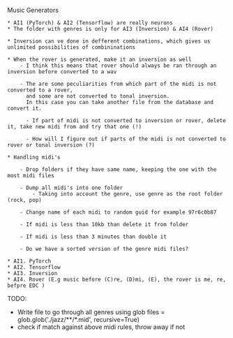 Music Generators

    * AI1 (PyTorch) & AI2 (Tensorflow) are really neurons
    * The folder with genres is only for AI3 (Inversion) & AI4 (Rover)

    * Inversion can ve done in defferent combinations, which gives us unlimited possibilities of combininations
    
    * When the rover is generated, make it an inversion as well
        - I think this means that rover should always be ran through an inversion before converted to a wav

        - The are some peculiarities from which part of the midi is not converted to a rover,
          and some are not converted to tonal inversion.
          In this case you can take another file from the database and convert it.

          - If part of midi is not converted to inversion or rover, delete it, take new midi from and try that one (!)

          - How will I figure out if parts of the midi is not converted to rover or tonal inversion (?)

    * Handling midi's

        - Drop folders if they have same name, keeping the one with the most midi files

        - Dump all midi's into one folder
            - Taking into account the genre, use genre as the root folder (rock, pop)

        - Change name of each midi to random guid for example 97r6c0b87

        - If midi is less than 10kb than delete it from folder

        - If midi is less than 3 minutes than double it

        - Do we have a sorted version of the genre midi files?

    * AI1. PyTorch
    * AI2. Tensorflow
    * AI3. Inversion
    * AI4. Rover (E.g music before (C)re, (D)mi, (E), the rover is me, re, befpre EDC )

    

TODO: 

* Write file to go through all genres using glob
    files = glob.glob('./jazz/**/*.mid', recursive=True)
* check if match against above midi rules, throw away if not
